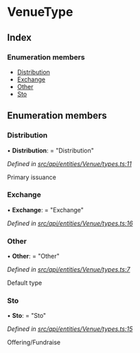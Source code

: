 # VenueType

## Index

### Enumeration members

* [Distribution](venuetype.md#distribution)
* [Exchange](venuetype.md#exchange)
* [Other](venuetype.md#other)
* [Sto](venuetype.md#sto)

## Enumeration members

### Distribution

• **Distribution**: = "Distribution"

_Defined in_ [_src/api/entities/Venue/types.ts:11_](https://github.com/PolymathNetwork/polymesh-sdk/blob/5b409784/src/api/entities/Venue/types.ts#L11)

Primary issuance

### Exchange

• **Exchange**: = "Exchange"

_Defined in_ [_src/api/entities/Venue/types.ts:16_](https://github.com/PolymathNetwork/polymesh-sdk/blob/5b409784/src/api/entities/Venue/types.ts#L16)

### Other

• **Other**: = "Other"

_Defined in_ [_src/api/entities/Venue/types.ts:7_](https://github.com/PolymathNetwork/polymesh-sdk/blob/5b409784/src/api/entities/Venue/types.ts#L7)

Default type

### Sto

• **Sto**: = "Sto"

_Defined in_ [_src/api/entities/Venue/types.ts:15_](https://github.com/PolymathNetwork/polymesh-sdk/blob/5b409784/src/api/entities/Venue/types.ts#L15)

Offering/Fundraise

